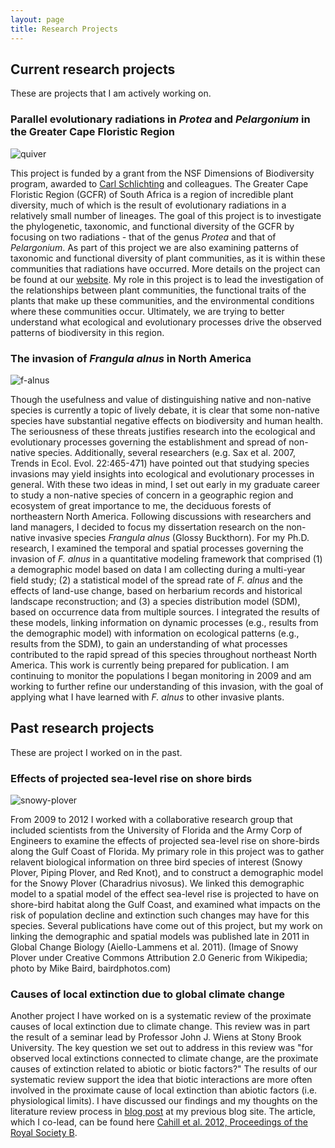 ```yaml
---
layout: page
title: Research Projects
---
```


## Current research projects

These are projects that I am actively working on. 

### Parallel evolutionary radiations in *Protea* and *Pelargonium* in the Greater Cape Floristic Region

![quiver]({{site-url}}/images/quiver-trees.jpg)

This project is funded by a grant from the NSF Dimensions of Biodiversity program, 
awarded to [Carl Schlichting](http://www.eeb.uconn.edu/people/schlichting/) and 
colleagues. The Greater Cape Floristic Region (GCFR) of South Africa is a region of
incredible plant diversity, much of which is the result of evolutionary radiations in
a relatively small number of lineages. The goal of this project is to investigate the
phylogenetic, taxonomic, and functional diversity of the GCFR by focusing on two 
radiations - that of the genus *Protea* and that of *Pelargonium*. As part of this project
we are also examining patterns of taxonomic and functional diversity of plant communities, 
as it is within these communities that radiations have occurred. More details on the 
project can be found at our [website](http://darwin.eeb.uconn.edu/wiki/index.php/Parallel_Evolutionary_radiations_in_Protea_and_Pelargonium_in_the_Greater_Cape_Floristic_Region). 
My role in this project is to lead the investigation of the relationships between 
plant communities, 
the functional traits of the plants that make up these communities, and the 
environmental conditions where these communities occur. Ultimately, we are trying to 
better understand what ecological and evolutionary processes drive the observed 
patterns of biodiversity in this region.

### The invasion of *Frangula alnus* in North America

![f-alnus]({{site-url}}/images/f-alnus.jpg)

Though the usefulness and value of distinguishing native and non-native species is 
currently a topic of lively debate, it is clear that some non-native species have 
substantial negative effects on biodiversity and human health. The seriousness of these 
threats justifies research into the ecological and evolutionary processes governing the 
establishment and spread of non-native species. Additionally, several researchers (e.g. 
Sax et al. 2007, Trends in Ecol. Evol. 22:465-471) have pointed out that studying species 
invasions may yield insights into ecological and evolutionary processes in general. With 
these two ideas in mind, I set out early in my graduate career to study a non-native 
species of concern in a geographic region and ecosystem of great importance to me, the 
deciduous forests of northeastern North America. Following discussions with researchers 
and land managers, I decided to focus my dissertation research on the non-native invasive 
species *Frangula alnus* (Glossy Buckthorn). 
For my Ph.D. research, I examined the temporal and 
spatial processes governing the invasion of *F. alnus* in a quantitative modeling 
framework that comprised (1) a demographic model based on data I am collecting during a 
multi-year field study; (2) a statistical model of the spread rate of *F. alnus* and the 
effects of land-use change, based on herbarium records and historical landscape 
reconstruction; and (3) a species distribution model (SDM), based on occurrence data from 
multiple sources. I integrated the results of these models, linking information on dynamic 
processes (e.g., results from the demographic model) with information on ecological 
patterns (e.g., results from the SDM), to gain an understanding of what processes 
contributed to the rapid spread of this species throughout northeast North America. 
This work 
is currently being prepared for publication. I am continuing to monitor the populations
I began monitoring in 2009 and am working to further refine our understanding of this
invasion, with the goal of applying what I have learned with *F. alnus* to other invasive
plants.

## Past research projects

These are project I worked on in the past.

### Effects of projected sea-level rise on shore birds

![snowy-plover]({{site-url}}/images/snowy-plover.jpg)

From 2009 to 2012 I worked with a collaborative research group that included scientists 
from the University of Florida and the Army Corp of Engineers to examine the effects of 
projected sea-level rise on shore-birds along the Gulf Coast of Florida.  My primary role 
in this project was to gather relavent biological information on three bird species of 
interest (Snowy Plover, Piping Plover, and Red Knot), and to construct a demographic model 
for the Snowy Plover (Charadrius nivosus). We linked this demographic model to a spatial 
model of the effect sea-level rise is projected to have on shore-bird habitat along the 
Gulf Coast, and examined what impacts on the risk of population decline and extinction 
such changes may have for this species.  Several publications have come out of this 
project, but my work on linking the demographic and spatial models was published late in 
2011 in Global Change Biology (Aiello-Lammens et al. 2011). (Image of Snowy Plover under 
Creative Commons Attribution 2.0 Generic from Wikipedia; photo by Mike Baird, 
bairdphotos.com)

### Causes of local extinction due to global climate change

Another project I have worked on is a systematic review of the proximate causes of local extinction due to climate change. This review was in part the result of a seminar lead by Professor John J. Wiens at Stony Brook University. The key question we set out to address in this review was "for observed local extinctions connected to climate change, are the proximate causes of extinction related to abiotic or biotic factors?" The results of our systematic review support the idea that biotic interactions are more often involved in the proximate cause of local extinction than abiotic factors (i.e. physiological limits). I have discussed our findings and my thoughts on the literature review process in 
[blog post](http://ecologistatwork.blogspot.com/2012/12/reviewing-causes-of-extinction-due-to.html)
at my previous blog site. The article, which I co-lead, can be found here 
[Cahill et al. 2012, Proceedings of the Royal Society B](http://rspb.royalsocietypublishing.org/content/early/2012/10/15/rspb.2012.1890).